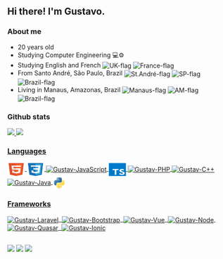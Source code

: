 ## Hi there! I'm Gustavo.

### About me
- 20 years old
- Studying Computer Engineering 💻⚙️
- Studying English and French <img align="center" alt="UK-flag" height="11" src="https://upload.wikimedia.org/wikipedia/en/a/ae/Flag_of_the_United_Kingdom.svg"> <img align="center" alt="France-flag" height="13" src="https://upload.wikimedia.org/wikipedia/en/c/c3/Flag_of_France.svg">
- From Santo André, São Paulo, Brazil <img align="center" alt="St.André-flag" height="13" width="21" src="https://upload.wikimedia.org/wikipedia/commons/9/94/BandeiraSantoAndre.svg"> <img align="center" alt="SP-flag" height="13" src="https://upload.wikimedia.org/wikipedia/commons/2/2b/Bandeira_do_estado_de_S%C3%A3o_Paulo.svg"> <img align="center" alt="Brazil-flag" width="21" height="13" src="https://upload.wikimedia.org/wikipedia/en/0/05/Flag_of_Brazil.svg">
- Living in Manaus, Amazonas, Brazil <img align="center" alt="Manaus-flag" width="21" height="13" src="https://upload.wikimedia.org/wikipedia/commons/3/38/Bandeira_de_Manaus.svg"> <img align="center" alt="AM-flag" height="13" src="https://upload.wikimedia.org/wikipedia/commons/6/6b/Bandeira_do_Amazonas.svg"> <img align="center" alt="Brazil-flag" width="23" height="13" src="https://upload.wikimedia.org/wikipedia/en/0/05/Flag_of_Brazil.svg">

### Github stats
<div>
  <a href="https://github.com/Gustav-Dev17">
  <img height="180em" src="https://github-readme-stats.vercel.app/api?username=Gustav-Dev17&show_icons=true&theme=dark&include_all_commits=true&count_private=true"/>
  <img height="180em" src="https://github-readme-stats.vercel.app/api/top-langs/?username=Gustav-Dev17&layout=compact&langs_count=16&theme=dark"/>
</div>
  
### Languages
<div style="display: inline_block">
  <img align="center" alt="Gustav-HTML" height="30" width="40" src="https://raw.githubusercontent.com/devicons/devicon/master/icons/html5/html5-original.svg">
  <img align="center" alt="Gustav-CSS" height="30" width="40" src="https://raw.githubusercontent.com/devicons/devicon/master/icons/css3/css3-original.svg">
  <img align="center" alt="Gustav-JavaScript" height="30" width="40" src="https://upload.wikimedia.org/wikipedia/commons/9/99/Unofficial_JavaScript_logo_2.svg">
  <img align="center" alt="Gustav-TypeScript" height="30" width="40" src="https://raw.githubusercontent.com/devicons/devicon/master/icons/typescript/typescript-plain.svg">
  <img align="center" alt="Gustav-PHP" width="40" src="https://upload.wikimedia.org/wikipedia/commons/2/27/PHP-logo.svg">
  <img align="center" alt="Gustav-C++" height="30" width="40" src="https://upload.wikimedia.org/wikipedia/commons/1/18/ISO_C%2B%2B_Logo.svg">
  <img align="center" alt="Gustav-Java" height="35" width="45" src="https://www.vectorlogo.zone/logos/java/java-icon.svg">
  <img align="center" alt="Gustav-Python" height="30" src="https://raw.githubusercontent.com/devicons/devicon/master/icons/python/python-original.svg">
</div>
  
### Frameworks
<div style="display: inline_block">
  <img align="center" alt="Gustav-Laravel" height="35" width="40" src="https://upload.wikimedia.org/wikipedia/commons/9/9a/Laravel.svg">&nbsp;
  <img align="center" alt="Gustav-Bootstrap" height="30" width="40" src="https://upload.wikimedia.org/wikipedia/commons/b/b2/Bootstrap_logo.svg">&nbsp;
  <img align="center" alt="Gustav-Vue" height="30" width="40" src="https://upload.wikimedia.org/wikipedia/commons/9/95/Vue.js_Logo_2.svg">&nbsp;
  <img align="center" alt="Gustav-Node" height="40" width="60" src="https://upload.wikimedia.org/wikipedia/commons/d/d9/Node.js_logo.svg">&nbsp;
  <img align="center" alt="Gustav-Quasar" height="30" width="40" src="https://cdn.quasar.dev/logo-v2/svg/logo.svg">&nbsp;
  <img align="center" alt="Gustav-Ionic" height="40" width="80" src="https://upload.wikimedia.org/wikipedia/commons/2/24/Ionic-logo-landscape.svg">
</div>
  
  ##
 
<div>
  <a href="https://www.linkedin.com/in/gustavo-lacerda-b9193a175/" target="_blank"><img src="https://img.shields.io/badge/-LinkedIn-%230077B5?style=for-the-badge&logo=linkedin&logoColor=white" target="_blank"></a>
  <a href = "mailto: gusttawolacerda@gmail.com"><img src="https://img.shields.io/badge/-Gmail-%23333?style=for-the-badge&logo=gmail&logoColor=white" target="_blank"></a>
  <a href="https://www.instagram.com/gustt.nwt/" target="_blank"><img src="https://img.shields.io/badge/-Instagram-%23E4405F?style=for-the-badge&logo=instagram&logoColor=white" target="_blank"></a>
</div>
